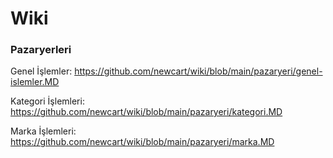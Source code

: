 # Wiki
### Pazaryerleri
Genel İşlemler: https://github.com/newcart/wiki/blob/main/pazaryeri/genel-islemler.MD

Kategori İşlemleri: https://github.com/newcart/wiki/blob/main/pazaryeri/kategori.MD

Marka İşlemleri: https://github.com/newcart/wiki/blob/main/pazaryeri/marka.MD 
